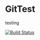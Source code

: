 # GitTest
testing 

[![Build Status](https://dev.azure.com/diasjason/Jd%20first%20project/_apis/build/status/diasjason.GitTest?branchName=master)](https://dev.azure.com/diasjason/Jd%20first%20project/_build/latest?definitionId=1&branchName=master)
